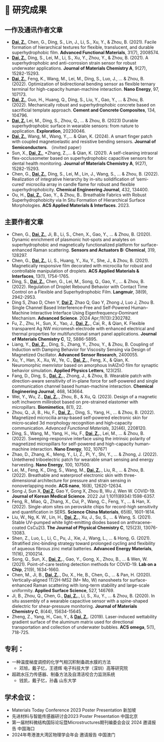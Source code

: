 
<span class='anchor' id='publication'></span>
# 📝 研究成果 
## 一作及通讯作者文章
- **<u>Dai, Z.</u>**, Chen, G., Ding, S., Lin, J., Li, S., Xu, Y., & Zhou, B. (2021). Facile formation of hierarchical textures for flexible, translucent, and durable superhydrophobic film. **Advanced Functional Materials**, 31(7), 2008574.
- **<u>Dai, Z.</u>**, Ding, S., Lei, M., Li, S., Xu, Y., Zhou, Y., & Zhou, B. (2021). A superhydrophobic and anti-corrosion strain sensor for robust underwater applications. **Journal of Materials Chemistry A**, 9(27), 15282-15293.
- **<u>Dai, Z.</u>**, Feng, K., Wang, M., Lei, M., Ding, S., Luo, J., ... & Zhou, B. (2022). Optimization of bidirectional bending sensor as flexible ternary terminal for high-capacity human-machine interaction. **Nano Energy**, 97, 107173.
- **<u>Dai, Z.</u>**, Guo, H., Huang, Q., Ding, S., Liu, Y., Gao, Y., ... & Zhou, B. (2022). Mechanically robust and superhydrophobic concrete based on sacrificial template approach. **Cement and Concrete Composites**, 134, 104796.
- **<u>Dai, Z.</u>** Lei, M., Ding, S., Zhou, Q., ... & Zhou, B. (2023) Durable superhydrophobic surface in wearable sensors: from nature to application. **Exploration**, 20230046.
- **<u>Dai, Z.</u>**, Wang, M., Wang, Y.,... & Qian, K. (2024). A smart finger patch with coupled magnetoelastic and resistive bending sensors. **Journal of Semiconductors**.
（invited paper）
- Sun, X., **<u>Dai, Z.</u>**, *Zhang, Z.,... & Qian, K. (2021). A self-cleaning intraoral flex-occlusometer based on superhydrophobic capacitive sensors for dental health monitoring. **Journal of Materials Chemistry A**, 9(27), 15282-15293.
- Chen, G., **<u>Dai, Z.</u>**, Ding, S., Lei, M., Lin, J., Wang, S., ... & Zhou, B. (2022). Realization of integrative hierarchy by in-situ solidification of ‘semi-cured’ microcilia array in candle flame for robust and flexible superhydrophobicity. **Chemical Engineering Journal**, 432, 134400.
- Ou, H., **<u>Dai, Z.</u>**, Gao, Y., & Zhou, B.. Breathable Fabrics with Robust Superhydrophobicity via In Situ Formation of Hierarchical Surface Morphologies. **ACS Applied Materials & Interfaces**. 2023.


## 主要作者文章
- Chen, G., **<u>Dai, Z.</u>**, Ji, B., Li, S., Chen, X., Gao, Y., ... & Zhou, B. (2020). Dynamic enrichment of plasmonic hot-spots and analytes on superhydrophobic and magnetically functionalized platform for surface-enhanced Raman scattering. **Sensors and Actuators B: Chemical**, 319, 128297.
- Chen, G., **<u>Dai, Z.</u>**, Li, S., Huang, Y., Xu, Y., She, J., & Zhou, B. (2021). Magnetically responsive film decorated with microcilia for robust and controllable manipulation of droplets. **ACS Applied Materials & Interfaces**, 13(1), 1754-1765.
- Ding, S., **<u>Dai, Z.</u>**, Chen, G., Lei, M., Song, Q., Gao, Y., ... & Zhou, B. (2022). Regulation of Droplet Rebound Behavior with Contact Time Control on a Flexible and Superhydrophobic Film. **Langmuir**, 38(9), 2942-2953.
- Ding S, Zhao D, Chen Y, **<u>Dai Z</u>**, Zhao Q, Gao Y, Zhong J, Luo J, Zhou B. Single Channel Based Interference‐Free and Self‐Powered Human–Machine Interactive Interface Using Eigenfrequency‐Dominant Mechanism. **Advanced Science**. 2024 Apr;11(13):2302782.
- Fu, Z., Zhu, H., Sun, X., Yao, J., **<u>Dai, Z.</u>**., Cai, R., & Qian, K. Flexible transparent Ag NW micromesh electrode with enhanced electrical and thermal properties for multifunctional smart panel applications. **Journal of Materials Chemistry C**, 12, 5886-5895.
- Liang, Y., **<u>Dai, Z.</u>**., Ding, S., Zhang, Y., Zhou, Y., & Zhou, B. Coupling of Induction with Damping Behavior for Viscosity Sensing via Design of Magnetized Oscillator. **Advanced Sensor Research**, 2400055.
- Xu, Y., Han, X., Xu, W., Ye, C., **<u>Dai, Z.</u>**., Feng, X., & Qian, K.  Neuromorphic memristor based on amorphous InAlZnO film for synaptic behavior simulation. **Applied Physics Letters**, 123(25).
- Fang, D., Ding, S., **<u>Dai, Z.</u>**., Zhong, J., & Zhou, B. Wearable patch with direction-aware sensitivity of in-plane force for self-powered and single communication channel based human-machine interaction. **Chemical Engineering Journal**, 468, 143664.
- Wei, Y., Wu, Z., **<u>Dai, Z.</u>**., Zhou, B., & Xu, Q. (2023). Design of a magnetic soft inchworm millirobot based on pre-strained elastomer with micropillars. **Biomimetics**, 8(1), 22.
- Zhou, Q., Ji, B., Hu, F., **<u>Dai, Z.</u>**., Ding, S., Yang, H., ... & Zhou, B. (2022). Magnetized microcilia array‐based self‐powered electronic skin for micro‐scaled 3d morphology recognition and high‐capacity communication. *Advanced Functional Materials*, 32(46), 2208120.
- Ding, S., Wang, M., Yang, H., Hu, F., **<u>Dai, Z.</u>**., Lei, M., ... & Zhou, B. (2022). Sweeping-responsive interface using the intrinsic polarity of magnetized micropillars for self-powered and high-capacity human-machine interaction. **Nano Energy**, 102, 107671
- Zhao, D., Zhang, K., Meng, Y., Li, Z., Pi, Y., Shi, Y., ... & Zhong, J. (2022). Untethered triboelectric patch for wearable smart sensing and energy harvesting. **Nano Energy**, 100, 107500.
- Lei, M., Feng, K., Ding, S., Wang, M., **<u>Dai, Z.</u>**., Liu, R., ... & Zhou, B. (2022). Breathable and waterproof electronic skin with three-dimensional architecture for pressure and strain sensing in nonoverlapping mode. **ACS nano**, 16(8), 12620-12634.
- Song J, Sun X, **<u>Dai Z</u>**, Gao Y, Gong X, Zhou B, Wu J, Wen W. COVID-19. **Journal of Korean Medical Science**. 2022 Jul 1;1011(8934):1598-6357.
- Feng, R., Miao, Q., Zhang, X., Cui, P., Wang, C., Feng, Y., ... & Han, X. (2022). Single-atom sites on perovskite chips for record-high sensitivity and quantification in SERS. **Science China Materials**, 65(6), 1601-1614.
- Liu, W., Ng, K. W., Lin, H., **<u>Dai, Z.</u>**., Xu, J., Su, S., ... & Wang, S. (2021). Stable UV-pumped white light-emitting diodes based on anthracene-coated CsCu2I3. **The Journal of Physical Chemistry C**, 125(23), 13076-13083.
- Shen, Z., Luo, L., Li, C., Pu, J., Xie, J., Wang, L., ... & Hong, G. (2021). Stratified zinc‐binding strategy toward prolonged cycling and flexibility of aqueous fibrous zinc metal batteries. **Advanced Energy Materials**, 11(16), 2100214.
- Song, Q., Sun, X., **<u>Dai, Z.</u>**., Gao, Y., Gong, X., Zhou, B., ... & Wen, W. (2021). Point-of-care testing detection methods for COVID-19. **Lab on a Chip**, 21(9), 1634-1660.
- Chen, M., Ji, B., **<u>Dai, Z.</u>**., Du, X., He, B., Chen, G., ... & Pan, H. (2020). Vertically-aligned 1T/2H-MS2 (M= Mo, W) nanosheets for surface-enhanced Raman scattering with long-term stability and large-scale uniformity. **Applied Surface Science**, 527, 146769.
- Ji, B., Zhou, Q., Chen, G., **<u>Dai, Z.</u>**., Li, S., Xu, Y., ... & Zhou, B. (2020). In situ assembly of a wearable capacitive sensor with a spine-shaped dielectric for shear-pressure monitoring. **Journal of Materials Chemistry C**, 8(44), 15634-15645.
- Zheng, Z., Yang, H., Cao, Y., & **<u>Dai, Z.</u>**. (2019). Laser-induced wettability gradient surface of the aluminum matrix used for directional transportation and collection of underwater bubbles. **ACS omega**, 5(1), 718-725.

## 专利：
- 一种温度梯度调控的化学气相沉积制备疏水膜的方法
   - 邓旭，戴子忆，王德辉 电子科技大学（深圳）高等研究院
- 超疏水压力传感器、制备方法及自清洁咬合力监测系统
   - 钱凯，戴子忆，孙鑫 山东大学 

## 学术会议：
- Materials Today Conference 2023 Poster Presentation 新加坡
- 先进材料与智能传感器研讨会2023 Poster Presentation 中国北京
- 第一届材料微结构国际论坛暨Microstructures期刊编委会会议 2024 邀请报告 中国海口
- 2024年粤港澳大湾区物理学会年会 邀请报告 中国澳门
